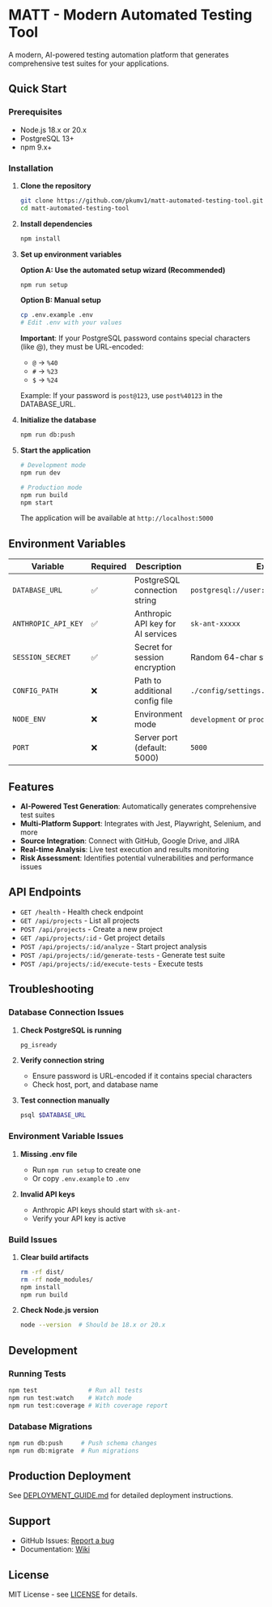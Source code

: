 # MATT - Modern Automated Testing Tool

A modern, AI-powered testing automation platform that generates comprehensive test suites for your applications.

## Quick Start

### Prerequisites

- Node.js 18.x or 20.x
- PostgreSQL 13+
- npm 9.x+

### Installation

1. **Clone the repository**
   ```bash
   git clone https://github.com/pkumv1/matt-automated-testing-tool.git
   cd matt-automated-testing-tool
   ```

2. **Install dependencies**
   ```bash
   npm install
   ```

3. **Set up environment variables**
   
   **Option A: Use the automated setup wizard (Recommended)**
   ```bash
   npm run setup
   ```
   
   **Option B: Manual setup**
   ```bash
   cp .env.example .env
   # Edit .env with your values
   ```

   **Important**: If your PostgreSQL password contains special characters (like @), they must be URL-encoded:
   - `@` → `%40`
   - `#` → `%23`
   - `$` → `%24`
   
   Example: If your password is `post@123`, use `post%40123` in the DATABASE_URL.

4. **Initialize the database**
   ```bash
   npm run db:push
   ```

5. **Start the application**
   ```bash
   # Development mode
   npm run dev

   # Production mode
   npm run build
   npm start
   ```

   The application will be available at `http://localhost:5000`

## Environment Variables

| Variable | Required | Description | Example |
|----------|----------|-------------|---------|
| `DATABASE_URL` | ✅ | PostgreSQL connection string | `postgresql://user:pass@localhost:5432/db` |
| `ANTHROPIC_API_KEY` | ✅ | Anthropic API key for AI services | `sk-ant-xxxxx` |
| `SESSION_SECRET` | ✅ | Secret for session encryption | Random 64-char string |
| `CONFIG_PATH` | ❌ | Path to additional config file | `./config/settings.json` |
| `NODE_ENV` | ❌ | Environment mode | `development` or `production` |
| `PORT` | ❌ | Server port (default: 5000) | `5000` |

## Features

- **AI-Powered Test Generation**: Automatically generates comprehensive test suites
- **Multi-Platform Support**: Integrates with Jest, Playwright, Selenium, and more
- **Source Integration**: Connect with GitHub, Google Drive, and JIRA
- **Real-time Analysis**: Live test execution and results monitoring
- **Risk Assessment**: Identifies potential vulnerabilities and performance issues

## API Endpoints

- `GET /health` - Health check endpoint
- `GET /api/projects` - List all projects
- `POST /api/projects` - Create a new project
- `GET /api/projects/:id` - Get project details
- `POST /api/projects/:id/analyze` - Start project analysis
- `POST /api/projects/:id/generate-tests` - Generate test suite
- `POST /api/projects/:id/execute-tests` - Execute tests

## Troubleshooting

### Database Connection Issues

1. **Check PostgreSQL is running**
   ```bash
   pg_isready
   ```

2. **Verify connection string**
   - Ensure password is URL-encoded if it contains special characters
   - Check host, port, and database name

3. **Test connection manually**
   ```bash
   psql $DATABASE_URL
   ```

### Environment Variable Issues

1. **Missing .env file**
   - Run `npm run setup` to create one
   - Or copy `.env.example` to `.env`

2. **Invalid API keys**
   - Anthropic API keys should start with `sk-ant-`
   - Verify your API key is active

### Build Issues

1. **Clear build artifacts**
   ```bash
   rm -rf dist/
   rm -rf node_modules/
   npm install
   npm run build
   ```

2. **Check Node.js version**
   ```bash
   node --version  # Should be 18.x or 20.x
   ```

## Development

### Running Tests
```bash
npm test              # Run all tests
npm run test:watch    # Watch mode
npm run test:coverage # With coverage report
```

### Database Migrations
```bash
npm run db:push     # Push schema changes
npm run db:migrate  # Run migrations
```

## Production Deployment

See [DEPLOYMENT_GUIDE.md](./DEPLOYMENT_GUIDE.md) for detailed deployment instructions.

## Support

- GitHub Issues: [Report a bug](https://github.com/pkumv1/matt-automated-testing-tool/issues)
- Documentation: [Wiki](https://github.com/pkumv1/matt-automated-testing-tool/wiki)

## License

MIT License - see [LICENSE](./LICENSE) for details.
